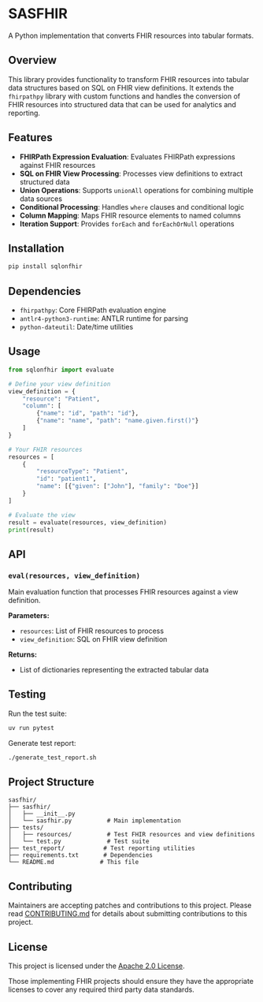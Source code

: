 # SASFHIR

A Python implementation that converts FHIR resources into tabular formats.

## Overview

This library provides functionality to transform FHIR resources into tabular data structures based on SQL on FHIR view definitions. It extends the `fhirpathpy` library with custom functions and handles the conversion of FHIR resources into structured data that can be used for analytics and reporting.

## Features

- **FHIRPath Expression Evaluation**: Evaluates FHIRPath expressions against FHIR resources
- **SQL on FHIR View Processing**: Processes view definitions to extract structured data
- **Union Operations**: Supports `unionAll` operations for combining multiple data sources
- **Conditional Processing**: Handles `where` clauses and conditional logic
- **Column Mapping**: Maps FHIR resource elements to named columns
- **Iteration Support**: Provides `forEach` and `forEachOrNull` operations

## Installation

```bash
pip install sqlonfhir
```

## Dependencies

- `fhirpathpy`: Core FHIRPath evaluation engine
- `antlr4-python3-runtime`: ANTLR runtime for parsing
- `python-dateutil`: Date/time utilities

## Usage

```python
from sqlonfhir import evaluate

# Define your view definition
view_definition = {
    "resource": "Patient",
    "column": [
        {"name": "id", "path": "id"},
        {"name": "name", "path": "name.given.first()"}
    ]
}

# Your FHIR resources
resources = [
    {
        "resourceType": "Patient",
        "id": "patient1",
        "name": [{"given": ["John"], "family": "Doe"}]
    }
]

# Evaluate the view
result = evaluate(resources, view_definition)
print(result)
```

## API

### `eval(resources, view_definition)`
Main evaluation function that processes FHIR resources against a view definition.

**Parameters:**
- `resources`: List of FHIR resources to process
- `view_definition`: SQL on FHIR view definition

**Returns:**
- List of dictionaries representing the extracted tabular data

## Testing

Run the test suite:
```bash
uv run pytest
```

Generate test report:
```bash
./generate_test_report.sh
```

## Project Structure

```
sasfhir/
├── sasfhir/
│   ├── __init__.py
│   └── sasfhir.py          # Main implementation
├── tests/
│   ├── resources/          # Test FHIR resources and view definitions
│   └── test.py             # Test suite
├── test_report/           # Test reporting utilities
├── requirements.txt       # Dependencies
└── README.md             # This file
```

## Contributing

Maintainers are accepting patches and contributions to this project.
Please read [CONTRIBUTING.md](CONTRIBUTING.md) for details about submitting contributions to this project.

## License

This project is licensed under the [Apache 2.0 License](LICENSE).

Those implementing FHIR projects should ensure they have the appropriate licenses to cover any required third party data standards.
